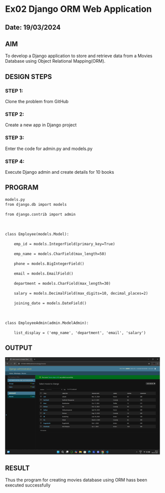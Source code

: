 # Ex02 Django ORM Web Application
## Date: 19/03/2024

## AIM
To develop a Django application to store and retrieve data from a Movies Database using Object Relational Mapping(ORM).


## DESIGN STEPS

### STEP 1:
Clone the problem from GitHub

### STEP 2:
Create a new app in Django project

### STEP 3:
Enter the code for admin.py and models.py

### STEP 4:
Execute Django admin and create details for 10 books

## PROGRAM
```
models.py
from django.db import models

from django.contrib import admin



class Employee(models.Model):

    emp_id = models.IntegerField(primary_key=True)

    emp_name = models.CharField(max_length=50)

    phone = models.BigIntegerField()

    email = models.EmailField()

    department = models.CharField(max_length=30)

    salary = models.DecimalField(max_digits=10, decimal_places=2)

    joining_date = models.DateField()



class EmployeeAdmin(admin.ModelAdmin):

    list_display = ('emp_name', 'department', 'email', 'salary')

```

## OUTPUT
![alt text](<Screenshot (117).png>)

## RESULT
Thus the program for creating movies database using ORM hass been executed successfully
